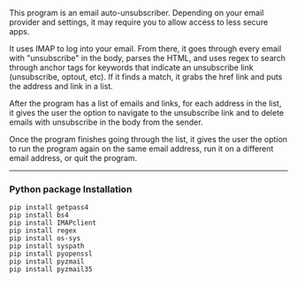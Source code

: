This program is an email auto-unsubscriber. Depending on your email provider and settings, it may require you to allow access to less secure apps.

It uses IMAP to log into your email. From there, it goes through every email with "unsubscribe" in the body, parses the HTML, and uses regex to search through anchor tags for keywords that indicate an unsubscribe link (unsubscribe, optout, etc). If it finds a match, it grabs the href link and puts the address and link in a list.

After the program has a list of emails and links, for each address in the list, it gives the user the option to navigate to the unsubscribe link and to delete emails with unsubscribe in the body from the sender. 

Once the program finishes going through the list, it gives the user the option to run the program again on the same email address, run it on a different email address, or quit the program.

------
### Python package Installation

```
pip install getpass4
pip install bs4
pip install IMAPclient
pip install regex
pip install os-sys
pip install syspath
pip install pyopenssl
pip install pyzmail
pip install pyzmail35
```



